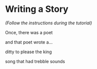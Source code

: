# Writing a Story

_(Follow the instructions during the tutorial)_

Once, there was a poet

and that poet wrote a...

ditty to please the king

song that had trebble sounds
